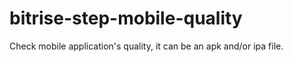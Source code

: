 # bitrise-step-mobile-quality
Check mobile application's quality, it can be an apk and/or ipa file.
